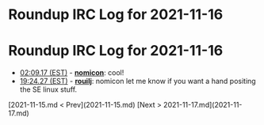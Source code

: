 # Roundup IRC Log for 2021-11-16 #
# Roundup IRC Log for 2021-11-16
* <a href="#02:09.17" id="02:09.17">02:09.17 (EST)</a> - __[nomicon](https://github.com/nomicon)__: cool!
* <a href="#19:24.27" id="19:24.27">19:24.27 (EST)</a> - __[rouilj](https://github.com/rouilj)__: nomicon let me know if you want a hand positing the SE linux stuff.

<div class="inpage-footer">
[2021-11-15.md < Prev](2021-11-15.md)
[Next > 2021-11-17.md](2021-11-17.md)
</div>
